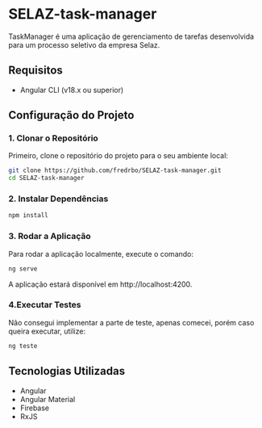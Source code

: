 # SELAZ-task-manager

TaskManager é uma aplicação de gerenciamento de tarefas desenvolvida para um processo seletivo da empresa Selaz.

## Requisitos

- Angular CLI (v18.x ou superior)

## Configuração do Projeto

### 1. Clonar o Repositório

Primeiro, clone o repositório do projeto para o seu ambiente local:

```bash
git clone https://github.com/fredrbo/SELAZ-task-manager.git
cd SELAZ-task-manager
```

### 2. Instalar Dependências

```bash
npm install
```

### 3. Rodar a Aplicação
Para rodar a aplicação localmente, execute o comando:

```bash
ng serve
```
A aplicação estará disponível em http://localhost:4200.

### 4.Executar Testes
Não consegui implementar a parte de teste, apenas comecei, porém caso queira executar, utilize:

```bash
ng teste
```
## Tecnologias Utilizadas

- Angular
- Angular Material
- Firebase
- RxJS
